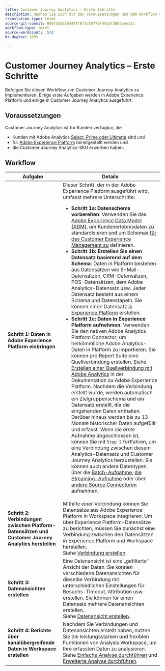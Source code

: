 ```yaml
---
title: Customer Journey Analytics – Erste Schritte
description: Machen Sie sich mit den Voraussetzungen und dem Workflow vertraut, die für die Implementierung von Customer Journey Analytics erforderlich sind.
translation-type: tm+mt
source-git-commit: 8067bb355934f8f6f1d54776f44abfd853aee231
workflow-type: tm+mt
source-wordcount: '538'
ht-degree: 100%

---
```



# Customer Journey Analytics – Erste Schritte

Befolgen Sie diesen Workflow, um Customer Journey Analytics zu implementieren. Einige erste Aufgaben werden in Adobe Experience Platform und einige in Customer Journey Analytics ausgeführt.

## Voraussetzungen

Customer Journey Analytics ist für Kunden verfügbar, die

* Kunden mit Adobe Analytics [Select, Prime oder Ultimate](https://www.adobe.com/de/analytics/compare-adobe-analytics-packages.html) sind und
* für [Adobe Experience Platform](https://www.adobe.com/de/experience-platform.html) bereitgestellt werden und
* die Customer Journey Analytics-SKU erworben haben.

## Workflow

| Aufgabe | Details |
|---|---|
| **Schritt 1: Daten in Adobe Experience Platform einbringen** | Dieser Schritt, der in der Adobe Experience Platform ausgeführt wird, umfasst mehrere Unterschritte:<ul><li>**Schritt 1a: Datenschema vorbereiten**: Verwenden Sie das [Adobe Experience Data Model (XDM)](https://docs.adobe.com/content/help/de-DE/experience-platform/xdm/home.translate.html), um Kundenerlebnisdaten zu standardisieren und um Schemas [für das Customer Experience Management zu](https://docs.adobe.com/content/help/de-DE/experience-platform/tutorials/home.translate.html#!api-specification/markdown/narrative/tutorials/schema_editor_tutorial/schema_editor_tutorial.md) definieren.</li><li>**Schritt 1b: Erstellen Sie einen Datensatz basierend auf dem Schema**: Daten in Platform bestehen aus Datensätzen wie E-Mail-Datensätzen, CRM-Datensätzen, POS-Datensätzen, dem Adobe Analytics-Datensatz usw. Jeder Datensatz besteht aus einem Schema und Datenstapeln. Sie können einen Datensatz [in Experience Platform](https://docs.adobe.com/content/help/de-DE/experience-platform/tutorials/home.translate.html#!api-specification/markdown/narrative/tutorials/creating_a_dataset_tutorial/creating_a_dataset_tutorial.md) erstellen.</li><li>**Schritt 1c: Daten in Experience Platform aufnehmen**: Verwenden Sie den nativen Adobe Analytics Platform Connector, um herkömmliche Adobe Analytics-Daten in Platform zu importieren. Sie können pro Report Suite eine Quellverbindung erstellen. Siehe [Erstellen einer Quellverbindung mit Adobe Analytics](https://docs.adobe.com/content/help/de-DE/experience-platform/tutorials/home.translate.html#!api-specification/markdown/narrative/tutorials/sources_tutorial/adobe-analytics-ui-tutorial.md) in der Dokumentation zu Adobe Experience Platform. Nachdem die Verbindung erstellt wurde, werden automatisch ein Zielgruppenschema und ein Datensatz erstellt, die die eingehenden Daten enthalten. Darüber hinaus werden bis zu 13 Monate historischer Daten aufgefüllt und erfasst. Wenn die erste Aufnahme abgeschlossen ist, können Sie mit `Step 2` fortfahren, um eine Verbindung zwischen diesem Analytics-Datensatz und Customer Journey Analytics herzustellen. Sie können auch andere Datentypen über die [Batch-Aufnahme](https://docs.adobe.com/content/help/de-DE/experience-platform/ingestion/home.translate.html#!api-specification/markdown/narrative/technical_overview/ingest_architectural_overview/ingest_architectural_overview.md), [die Streaming-Aufnahme](https://docs.adobe.com/content/help/de-DE/experience-platform/ingestion/home.translate.html#!api-specification/markdown/narrative/technical_overview/streaming_ingest/streaming_ingest_overview.md) oder über [andere Source Connectoren](https://docs.adobe.com/content/help/de-DE/experience-platform/ingestion/home.translate.html#!api-specification/markdown/narrative/technical_overview/acp_connectors_overview/acp-connectors-overview.md) aufnehmen.</li></ul> |
| **Schritt 2: Verbindungen zwischen Platform-Datensätzen und Customer Journey Analytics herstellen** | Mithilfe einer Verbindung können Sie Datensätze aus Adobe Experience Platform in Workspace integrieren. Um über Experience Platform-Datensätze zu berichten, müssen Sie zunächst eine Verbindung zwischen den Datensätzen in Experience Platform und Workspace herstellen.<br>Siehe [Verbindung erstellen](/help/connections/create-connection.md). |
| **Schritt 3: Datenansichten erstellen** | Eine Datenansicht ist eine „gefilterte“ Ansicht der Daten. Sie können verschiedene Datenansichten für dieselbe Verbindung mit unterschiedlichen Einstellungen für Besuchs-Timeout, Attribution usw. erstellen. Sie können für einen Datensatz mehrere Datenansichten erstellen.<br>Siehe [Datenansicht erstellen](/help/data-views/create-dataview.md). |
| **Schritt 4: Berichte über kanalübergreifende Daten in Workspace erstellen** | Nachdem Sie Verbindungen und Datenansichten erstellt haben, nutzen Sie die leistungsstarken und flexiblen Funktionen von Analysis Workspace, um Ihre erfassten Daten zu analysieren.<br>Siehe [Einfache Analyse durchführen](/help/analysis-workspace/perform-basic-analysis.md) und [Erweiterte Analyse durchführen](/help/analysis-workspace/perform-adv-analysis.md). |
